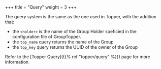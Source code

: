 +++
title = "Query"
weight = 3
+++

The query system is the same as the one used in Topper, with the addition that:
- the `<holder>` is the name of the Group Holder speficied in the configuration file of GroupTopper.
- the `top_name` query returns the name of the Group
- the `top_key` query returns the UUID of the owner of the Group

Refer to the [Topper Query]({{% ref "topper/query" %}}) page for more information.
